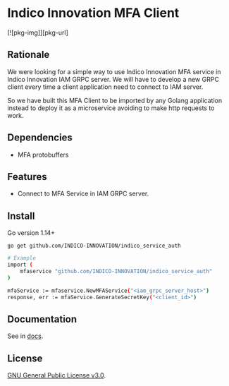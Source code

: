 # Indico Innovation MFA Client

[![pkg-img]][pkg-url]

## Rationale

We were looking for a simple way to use Indico Innovation MFA service in Indico Innovation IAM GRPC server. We will have to develop a new GRPC client every time a client application need to connect to IAM server. 

So we have built this MFA Client to be imported by any Golang application instead to deploy it as a microservice avoiding to make http requests to work.

## Dependencies

* MFA protobuffers

## Features

* Connect to MFA Service in IAM GRPC server.

## Install
Go version 1.14+
```
go get github.com/INDICO-INNOVATION/indico_service_auth
```


```bash
# Example
import (
    mfaservice "github.com/INDICO-INNOVATION/indico_service_auth"
)

mfaService := mfaservice.NewMFAService("<iam_grpc_server_host>")
response, err := mfaService.GenerateSecretKey("<client_id>")

```

## Documentation

See in [docs](https://pkg.go.dev/github.com/INDICO-INNOVATION/indico_auth_service).

## License

[GNU General Public License v3.0](./LICENSE).
